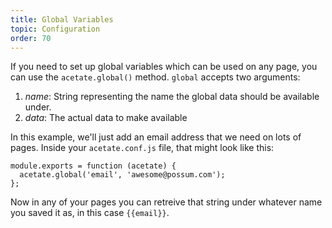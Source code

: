 ```yaml
---
title: Global Variables
topic: Configuration
order: 70
---
```


If you need to set up global variables which can be used on any page, you can use the `acetate.global()` method. `global` accepts two arguments:

1. *name*: String representing the name the global data should be available under.
2. *data*: The actual data to make available

In this example, we'll just add an email address that we need on lots of pages. Inside your `acetate.conf.js` file, that might look like this:

```
module.exports = function (acetate) {
  acetate.global('email', 'awesome@possum.com');
};
```

Now in any of your pages you can retreive that string under whatever name you saved it as, in this case `{{email}}`.
